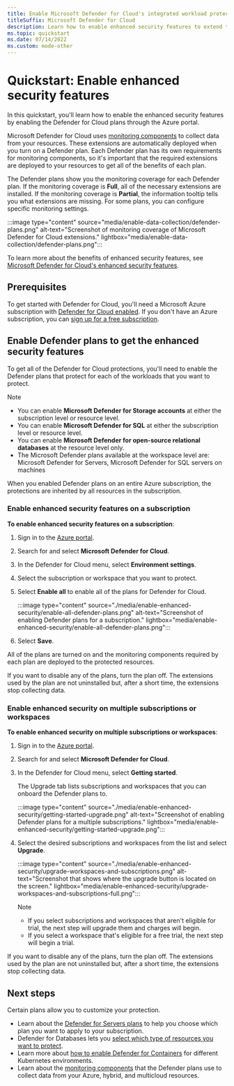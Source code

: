 ```yaml
---
title: Enable Microsoft Defender for Cloud's integrated workload protections
titleSuffix: Microsoft Defender for Cloud
description: Learn how to enable enhanced security features to extend the protections of Microsoft Defender for Cloud to your hybrid and multicloud resources
ms.topic: quickstart
ms.date: 07/14/2022
ms.custom: mode-other
---
```


# Quickstart: Enable enhanced security features

In this quickstart, you'll learn how to enable the enhanced security features by enabling the Defender for Cloud plans through the Azure portal.

Microsoft Defender for Cloud uses [monitoring components](monitoring-components.md) to collect data from your resources. These extensions are automatically deployed when you turn on a Defender plan. Each Defender plan has its own requirements for monitoring components, so it's important that the required extensions are deployed to your resources to get all of the benefits of each plan.

The Defender plans show you the monitoring coverage for each Defender plan. If the monitoring coverage is **Full**, all of the necessary extensions are installed. If the monitoring coverage is **Partial**, the information tooltip tells you what extensions are missing. For some plans, you can configure specific monitoring settings.

:::image type="content" source="media/enable-data-collection/defender-plans.png" alt-text="Screenshot of monitoring coverage of Microsoft Defender for Cloud extensions." lightbox="media/enable-data-collection/defender-plans.png":::

To learn more about the benefits of enhanced security features, see [Microsoft Defender for Cloud's enhanced security features](enhanced-security-features-overview.md).

## Prerequisites

To get started with Defender for Cloud, you'll need a Microsoft Azure subscription with [Defender for Cloud enabled](get-started.md). If you don't have an Azure subscription, you can [sign up for a free subscription](https://azure.microsoft.com/pricing/free-trial/).

## Enable Defender plans to get the enhanced security features

To get all of the Defender for Cloud protections, you'll need to enable the Defender plans that protect for each of the workloads that you want to protect.

> [!NOTE]
> - You can enable **Microsoft Defender for Storage accounts** at either the subscription level or resource level.
> - You can enable **Microsoft Defender for SQL** at either the subscription level or resource level.
> - You can enable **Microsoft Defender for open-source relational databases** at the resource level only.
> - The Microsoft Defender plans available at the workspace level are: Microsoft Defender for Servers, Microsoft Defender for SQL servers on machines

When you enabled Defender plans on an entire Azure subscription, the protections are inherited by all resources in the subscription.

### Enable enhanced security features on a subscription

**To enable enhanced security features on a subscription**:

1. Sign in to the [Azure portal](https://portal.azure.com).

1. Search for and select **Microsoft Defender for Cloud**.

1. In the Defender for Cloud menu, select **Environment settings**.
    
1. Select the subscription or workspace that you want to protect.

1. Select **Enable all** to enable all of the plans for Defender for Cloud.

    :::image type="content" source="./media/enable-enhanced-security/enable-all-defender-plans.png" alt-text="Screenshot of enabling Defender plans for a subscription." lightbox="media/enable-enhanced-security/enable-all-defender-plans.png":::
    
1. Select **Save**.

All of the plans are turned on and the monitoring components required by each plan are deployed to the protected resources.

If you want to disable any of the plans, turn the plan off. The extensions used by the plan are not uninstalled but, after a short time, the extensions stop collecting data.

### Enable enhanced security on multiple subscriptions or workspaces

**To enable enhanced security on multiple subscriptions or workspaces**:

1. Sign in to the [Azure portal](https://portal.azure.com).

1. Search for and select **Microsoft Defender for Cloud**.

1. In the Defender for Cloud menu, select **Getting started**.

    The Upgrade tab lists subscriptions and workspaces that you can onboard the Defender plans to.

    :::image type="content" source="./media/enable-enhanced-security/getting-started-upgrade.png" alt-text="Screenshot of enabling Defender plans for a multiple subscriptions." lightbox="media/enable-enhanced-security/getting-started-upgrade.png"::: 

1. Select the desired subscriptions and workspaces from the list and select **Upgrade**.

    :::image type="content" source="./media/enable-enhanced-security/upgrade-workspaces-and-subscriptions.png" alt-text="Screenshot that shows where the upgrade button is located on the screen." lightbox="media/enable-enhanced-security/upgrade-workspaces-and-subscriptions-full.png":::

    > [!NOTE]
    > - If you select subscriptions and workspaces that aren't eligible for trial, the next step will upgrade them and charges will begin.
    > - If you select a workspace that's eligible for a free trial, the next step will begin a trial.   

If you want to disable any of the plans, turn the plan off. The extensions used by the plan are not uninstalled but, after a short time, the extensions stop collecting data.

## Next steps

Certain plans allow you to customize your protection.

- Learn about the [Defender for Servers plans](defender-for-servers-introduction.md#defender-for-servers-plans) to help you choose which plan you want to apply to your subscription.
- Defender for Databases lets you [select which type of resources you want to protect](quickstart-enable-database-protections.md).
- Learn more about [how to enable Defender for Containers](defender-for-containers-enable.md) for different Kubernetes environments.
- Learn about the [monitoring components](monitoring-components.md) that the Defender plans use to collect data from your Azure, hybrid, and multicloud resources.
